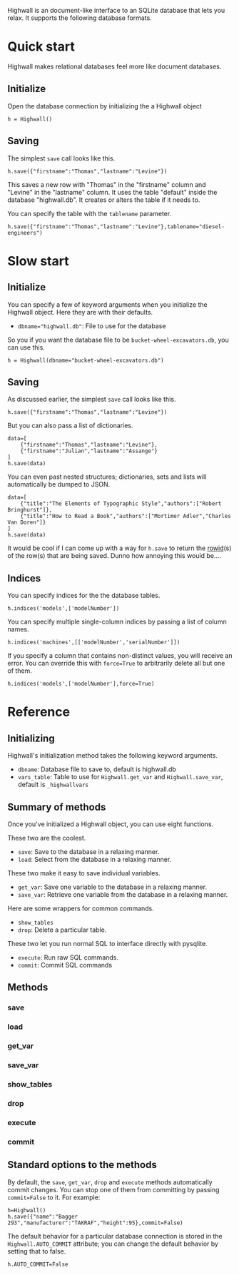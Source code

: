 Highwall is an document-like interface to an SQLite database that lets you relax.
It supports the following database formats.

Quick start
==========

Highwall makes relational databases feel more like document databases.

## Initialize

Open the database connection by initializing the a Highwall object

    h = Highwall()

## Saving
The simplest `save` call looks like this.

    h.save({"firstname":"Thomas","lastname":"Levine"})

This saves a new row with "Thomas" in the "firstname" column and
"Levine" in the "lastname" column. It uses the table "default"
inside the database "highwall.db". It creates or alters the table
if it needs to.

You can specify the table with the `tablename` parameter.

    h.save({"firstname":"Thomas","lastname":"Levine"},tablename="diesel-engineers")


Slow start
=======
## Initialize

You can specify a few of keyword arguments when you initialize
the Highwall object. Here they are with their defaults.

* `dbname="highwall.db"`: File to use for the database

So you if you want the database file to be `bucket-wheel-excavators.db`,
you can use this.

    h = Highwall(dbname="bucket-wheel-excavators.db")

## Saving
As discussed earlier, the simplest `save` call looks like this.

    h.save({"firstname":"Thomas","lastname":"Levine"})

But you can also pass a list of dictionaries.

    data=[
        {"firstname":"Thomas","lastname":"Levine"},
        {"firstname":"Julian","lastname":"Assange"}
    ]
    h.save(data)

You can even past nested structures; dictionaries,
sets and lists will automatically be dumped to JSON.

    data=[
        {"title":"The Elements of Typographic Style","authors":["Robert Bringhurst"]},
        {"title":"How to Read a Book","authors":["Mortimer Adler","Charles Van Doren"]}
    ]
    h.save(data)

It would be cool if I can come up with a way for `h.save` to return
the [rowid](http://www.sqlite.org/lang_createtable.html#rowid)(s) of the
row(s) that are being saved. Dunno how annoying this would be....

## Indices
You can specify indices for the the database tables.

    h.indices('models',['modelNumber'])

You can specify multiple single-column indices by passing a list of column names.

    h.indices('machines',[['modelNumber','serialNumber']])

If you specify a column that contains non-distinct values, you will receive an error.
You can override this with `force=True` to arbitrarily delete all but one of them.

    h.indices('models',['modelNumber'],force=True)

Reference
=================
## Initializing
Highwall's initialization method takes the following keyword arguments.

* `dbname`: Database file to save to, default is highwall.db
* `vars_table`: Table to use for `Highwall.get_var` and `Highwall.save_var`, default is `_highwallvars`

## Summary of methods
Once you've initialized a Highwall object, you can use eight functions.

These two are the coolest.

* `save`: Save to the database in a relaxing manner.
* `load`: Select from the database in a relaxing manner.

These two make it easy to save individual variables.

* `get_var`: Save one variable to the database in a relaxing manner.
* `save_var`: Retrieve one variable from the database in a relaxing manner.

Here are some wrappers for common commands.

* `show_tables`
* `drop`: Delete a particular table.

These two let you run normal SQL to interface directly with pysqlite.

* `execute`: Run raw SQL commands.
* `commit`: Commit SQL commands

## Methods
### save
### load
### get_var
### save_var
### show_tables
### drop
### execute
### commit

## Standard options to the methods
By default, the `save`, `get_var`, `drop` and `execute`
methods automatically commit changes.
You can stop one of them from committing by passing
`commit=False` to it. For example:

    h=Highwall()
    h.save({"name":"Bagger 293","manufacturer":"TAKRAF","height":95},commit=False)

The default behavior for a particular database connection
is stored in the `Highwall.AUTO_COMMIT` attribute; you
can change the default behavior by setting that to false.

    h.AUTO_COMMIT=False

